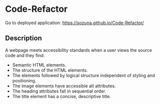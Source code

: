 # Code-Refactor
 Go to deployed application: https://sozuna.github.io/Code-Refactor/
## Description
A webpage meets accessibility standards
when a user views the source code and they find: 
* Semantic HTML elements. 
* The structure of the HTML elements.
* The elements followed by logical structure independent of styling and positioning.
* The image elements have accessible alt attributes.
* The heading attributes fall in sequential order.
* The title element has a concise, descriptive title.
